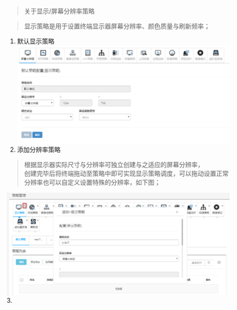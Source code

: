 <blockquote class="info">
	 关于显示/屏幕分辨率策略
</blockquote> 

<blockquote class="success">
	显示策略是用于设置终端显示器屏幕分辨率、颜色质量与刷新频率；
</blockquote> 

1. 默认显示策略
![](../../images/screenshot_1526031048282.png)
2. 添加分辨率策略
<blockquote class="success">
根据显示器实际尺寸与分辨率可独立创建与之适应的屏幕分辨率，</br>创建完毕后将终端拖动至策略中即可实现显示策略调度，可以拖动设置正常分辨率也可以自定义设置特殊的分辨率，如下图；
</blockquote> 

![](../../images/screenshot_1526031129782.png)
3. 